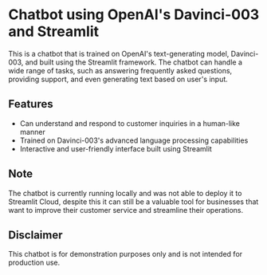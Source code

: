 # Chatbot using OpenAI's Davinci-003 and Streamlit

This is a chatbot that is trained on OpenAI's text-generating model, Davinci-003, and built using the Streamlit framework. The chatbot can handle a wide range of tasks, such as answering frequently asked questions, providing support, and even generating text based on user's input. 

## Features
- Can understand and respond to customer inquiries in a human-like manner
- Trained on Davinci-003's advanced language processing capabilities
- Interactive and user-friendly interface built using Streamlit


## Note
The chatbot is currently running locally and was not able to deploy it to Streamlit Cloud, despite this it can still be a valuable tool for businesses that want to improve their customer service and streamline their operations.

## Disclaimer
This chatbot is for demonstration purposes only and is not intended for production use.

